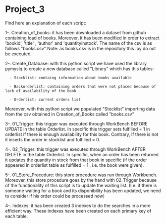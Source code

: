 # Project_3

Find here an explanation of each script:

  1-. Creation_of_books: it has been downloaded a dataset from github containing load of books. Moreover, it has been modified in order to extract 'bookid', 'title' , 'author' and
'quantityinstock'. The name of the csv is as follows "books.csv"
Note: as books.csv is in the repository this .py do not be executed.

  2-. Create_Database: with this python script we have used the library pymyslq to create a new database called "Library" which has this tables:
  
      - Stocklist: containg information about books available
      
      - Backorderlist: containing orders that were not placed because of lack of availability of the book
      
      - Orderlist: current orders list
      
 Moreover, with this python script we populated "Stocklist" importing data from the csv obtained in Creation_of_Books called "books.csv"
 
  3-. 01_Trigger: this trigger was executed through WorkBench BEFORE UPDATE in the table Orderlist. In specific this trigger sets fulfilled = 1 in orderlist if there is enough availability for this book. Contrary, if there is not it inserts the order in stocklist and fulfilled = 0.
  
  4-. 02_Trigger: this trigger was executed through WorkBench AFTER DELETE in the table Orderlist. In specific, when an order has been returned it updates the quantity in stock from that book in specific (if the order appeared in orderlist table as fulfilled = 1 , i.e. the book were given). 
  
  5-. 01_Store_Procedure: this store procedure was run through Workbench. Moreover, this store procedure goes by the hand with 02_Trigger because of the functionality of this script is to update the waiting list.
  (I.e. if there is someone waiting for a book and its disponibility has been updated, we need to consider if his order could be processed now)
  
  4-. Indexes: it has been created 3 indexes to do the searches in a more efficient way. These indexes have been created on each primary key of each table.
  
  
      
   
